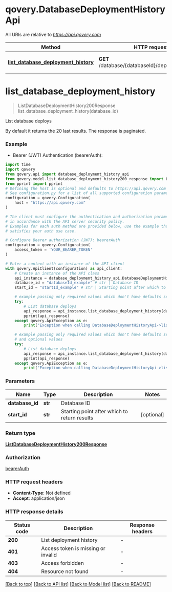 # qovery.DatabaseDeploymentHistoryApi

All URIs are relative to *https://api.qovery.com*

Method | HTTP request | Description
------------- | ------------- | -------------
[**list_database_deployment_history**](DatabaseDeploymentHistoryApi.md#list_database_deployment_history) | **GET** /database/{databaseId}/deploymentHistory | List database deploys


# **list_database_deployment_history**
> ListDatabaseDeploymentHistory200Response list_database_deployment_history(database_id)

List database deploys

By default it returns the 20 last results. The response is paginated.

### Example

* Bearer (JWT) Authentication (bearerAuth):

```python
import time
import qovery
from qovery.api import database_deployment_history_api
from qovery.model.list_database_deployment_history200_response import ListDatabaseDeploymentHistory200Response
from pprint import pprint
# Defining the host is optional and defaults to https://api.qovery.com
# See configuration.py for a list of all supported configuration parameters.
configuration = qovery.Configuration(
    host = "https://api.qovery.com"
)

# The client must configure the authentication and authorization parameters
# in accordance with the API server security policy.
# Examples for each auth method are provided below, use the example that
# satisfies your auth use case.

# Configure Bearer authorization (JWT): bearerAuth
configuration = qovery.Configuration(
    access_token = 'YOUR_BEARER_TOKEN'
)

# Enter a context with an instance of the API client
with qovery.ApiClient(configuration) as api_client:
    # Create an instance of the API class
    api_instance = database_deployment_history_api.DatabaseDeploymentHistoryApi(api_client)
    database_id = "databaseId_example" # str | Database ID
    start_id = "startId_example" # str | Starting point after which to return results (optional)

    # example passing only required values which don't have defaults set
    try:
        # List database deploys
        api_response = api_instance.list_database_deployment_history(database_id)
        pprint(api_response)
    except qovery.ApiException as e:
        print("Exception when calling DatabaseDeploymentHistoryApi->list_database_deployment_history: %s\n" % e)

    # example passing only required values which don't have defaults set
    # and optional values
    try:
        # List database deploys
        api_response = api_instance.list_database_deployment_history(database_id, start_id=start_id)
        pprint(api_response)
    except qovery.ApiException as e:
        print("Exception when calling DatabaseDeploymentHistoryApi->list_database_deployment_history: %s\n" % e)
```


### Parameters

Name | Type | Description  | Notes
------------- | ------------- | ------------- | -------------
 **database_id** | **str**| Database ID |
 **start_id** | **str**| Starting point after which to return results | [optional]

### Return type

[**ListDatabaseDeploymentHistory200Response**](ListDatabaseDeploymentHistory200Response.md)

### Authorization

[bearerAuth](../README.md#bearerAuth)

### HTTP request headers

 - **Content-Type**: Not defined
 - **Accept**: application/json


### HTTP response details

| Status code | Description | Response headers |
|-------------|-------------|------------------|
**200** | List deployment history |  -  |
**401** | Access token is missing or invalid |  -  |
**403** | Access forbidden |  -  |
**404** | Resource not found |  -  |

[[Back to top]](#) [[Back to API list]](../README.md#documentation-for-api-endpoints) [[Back to Model list]](../README.md#documentation-for-models) [[Back to README]](../README.md)


